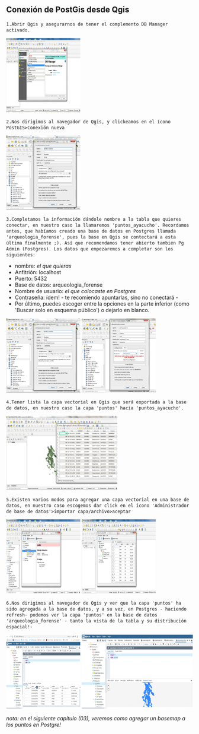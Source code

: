## Conexión de PostGis desde Qgis

    1.Abrir Qgis y asegurarnos de tener el complemento DB Manager activado.


<img alt="02ConexionPostGis_Qgis-6_bd_complemento.jpg" src="assets/02ConexionPostGis_Qgis-6_bd_complemento.jpg" width="200" height="200" >

    2.Nos dirigimos al navegador de Qgis, y clickeamos en el ícono PostGIS>Conexión nueva
<img alt="02ConexionPostGis_Qgis-7_conexion_qgis_postgis.jpg" src="assets/02ConexionPostGis_Qgis-7_conexion_qgis_postgis.jpg" width="200" height="200" >

    3.Completamos la información dándole nombre a la tabla que quieres conectar, en nuestro caso la llamaremos 'puntos_ayacucho'. Recordamos antes, que habíamos creado una base de datos en Postgres llamada 'arqueologia_forense', pues la base en Qgis se contectará a esta última finalmente ;). Así que recomendamos tener abierto también Pg Admin (Postgres). Los datos que empezaremos a completar son los siguientes:

* nombre: *el que quieras*
* Anfitrión: localhost
* Puerto: 5432
* Base de datos: arqueologia_forense
* Nombre de usuario: *el que colocaste en Postgres*
* Contraseña: ídem! - te recomiendo apuntarlas, sino no conectará -
* Por último, puedes escoger entre la opciones en la parte inferior (como 'Buscar solo en esquema público') o dejarlo en blanco.

<img alt="02ConexionPostGis_Qgis-7_conexion_qgis_postgis.jpg" src="assets/02ConexionPostGis_Qgis-7_conexion_qgis_postgis.jpg" width="200" height="200" >
<img alt="02ConexionPostGis_Qgis-7b_conexion_qgis_postgis.jpg" src="assets/02ConexionPostGis_Qgis-7b_conexion_qgis_postgis.jpg" width="200" height="200">

    4.Tener lista la capa vectorial en Qgis que será exportada a la base de datos, en nuestro caso la capa 'puntos' hacia 'puntos_ayacucho'.
<img alt="02ConexionPostGis_Qgis-7c_conexion_qgis_postgis.jpg" src="assets/02ConexionPostGis_Qgis-7c_conexion_qgis_postgis.jpg" width="300" height="200" >

    5.Existen varios modos para agregar una capa vectorial en una base de datos, en nuestro caso escogemos dar click en el ícono 'Administrador de base de datos'>importar capa/archivo>aceptar
<img alt="02ConexionPostGis_Qgis-8_bd_qgis.jpg" src="assets/02ConexionPostGis_Qgis-8_bd_qgis.jpg" width="200" height="200" >
<img alt="02ConexionPostGis_Qgis-9_importar_capa_bd.jpg" src="assets/02ConexionPostGis_Qgis-9_importar_capa_bd.jpg" width="200" height="200" >

    6.Nos dirigimos al navegador de Qgis y ver que la capa 'puntos' ha sido agregada a la base de datos, y a su vez, en Postgres - haciendo refresh- podemos ver la capa 'puntos' en la base de datos 'arqueologia_forense' - tanto la vista de la tabla y su distribución espacial!-

<img alt="02ConexionPostGis_Qgis-10_verTabla_postgres.jpg" src="assets/02ConexionPostGis_Qgis-10_verTabla_postgres.jpg" width="200" height="200" >
<img alt="02ConexionPostGis_Qgis-11_geometry_viewer.jpg" src="assets/02ConexionPostGis_Qgis-11_geometry_viewer.jpg" width="300" height="200" >

*nota: en el siguiente capítulo (03), veremos como agregar un basemap a los puntos en Postgre!*
